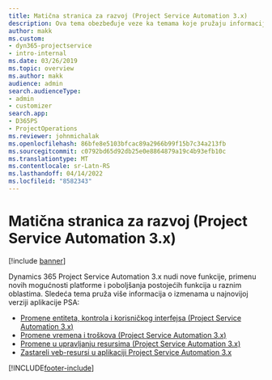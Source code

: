```yaml
---
title: Matična stranica za razvoj (Project Service Automation 3.x)
description: Ova tema obezbeđuje veze ka temama koje pružaju informacije o razvoju aplikacije Dynamics 365 Project Service Automation (PSA) verzije 3. x.
author: makk
ms.custom:
- dyn365-projectservice
- intro-internal
ms.date: 03/26/2019
ms.topic: overview
ms.author: makk
audience: admin
search.audienceType:
- admin
- customizer
search.app:
- D365PS
- ProjectOperations
ms.reviewer: johnmichalak
ms.openlocfilehash: 86bfe8e5103bfcac89a2966b99f15b7c34a213fb
ms.sourcegitcommit: c0792bd65d92db25e0e8864879a19c4b93efb10c
ms.translationtype: MT
ms.contentlocale: sr-Latn-RS
ms.lasthandoff: 04/14/2022
ms.locfileid: "8582343"
---
```

# <a name="development-home-page-project-service-automation-3x"></a>Matična stranica za razvoj (Project Service Automation 3.x)

[!include [banner](../../includes/psa-now-project-operations.md)]

Dynamics 365 Project Service Automation 3.x nudi nove funkcije, primenu novih mogućnosti platforme i poboljšanja postojećih funkcija u raznim oblastima. Sledeća tema pruža više informacija o izmenama u najnovijoj verziji aplikacije PSA:

- [Promene entiteta, kontrola i korisničkog interfejsa (Project Service Automation 3.x)](../developer-guides/entity-changes-v3.x.md)
- [Promene vremena i troškova (Project Service Automation 3.x)](../developer-guides/time-expense-changes-v3.x.md)
- [Promene u upravljanju resursima (Project Service Automation 3.x)](../developer-guides/resource-management-changes-v3.x.md)
- [Zastareli veb-resursi u aplikaciji Project Service Automation 3.x](../developer-guides/web-resources-deprecated-v3.x.md)


[!INCLUDE[footer-include](../../includes/footer-banner.md)]
